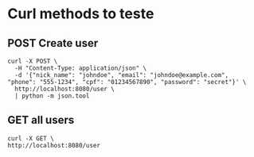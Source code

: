 # Curl methods to teste

## POST Create user

```
curl -X POST \
  -H "Content-Type: application/json" \
  -d '{"nick_name": "johndoe", "email": "johndoe@example.com", "phone": "555-1234", "cpf": "01234567890", "password": "secret"}' \
  http://localhost:8080/user \
  | python -m json.tool
```

## GET all users

```
curl -X GET \
http://localhost:8080/user
```